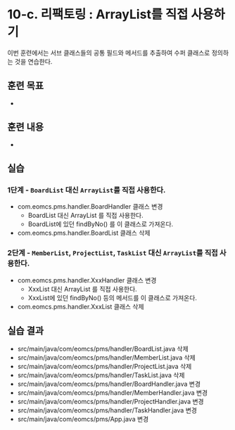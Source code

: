 # 10-c. 리팩토링 : ArrayList를 직접 사용하기

이번 훈련에서는 서브 클래스들의 공통 필드와 메서드를 추출하여 수퍼 클래스로 정의하는 것을 연습한다.

## 훈련 목표

- 

## 훈련 내용

- 

## 실습

### 1단계 - `BoardList` 대신 `ArrayList`를 직접 사용한다.

- com.eomcs.pms.handler.BoardHandler 클래스 변경
  - BoardList 대신 ArrayList 를 직접 사용한다.
  - BoardList에 있던 findByNo() 를 이 클래스로 가져온다.
- com.eomcs.pms.handler.BoardList 클래스 삭제


### 2단계 - `MemberList`, `ProjectList`, `TaskList` 대신 `ArrayList`를 직접 사용한다.

- com.eomcs.pms.handler.XxxHandler 클래스 변경
  - XxxList 대신 ArrayList 를 직접 사용한다.
  - XxxList에 있던 findByNo() 등의 메서드를 이 클래스로 가져온다.
- com.eomcs.pms.handler.XxxList 클래스 삭제


## 실습 결과

- src/main/java/com/eomcs/pms/handler/BoardList.java 삭제
- src/main/java/com/eomcs/pms/handler/MemberList.java 삭제
- src/main/java/com/eomcs/pms/handler/ProjectList.java 삭제
- src/main/java/com/eomcs/pms/handler/TaskList.java 삭제
- src/main/java/com/eomcs/pms/handler/BoardHandler.java 변경
- src/main/java/com/eomcs/pms/handler/MemberHandler.java 변경
- src/main/java/com/eomcs/pms/handler/ProjectHandler.java 변경
- src/main/java/com/eomcs/pms/handler/TaskHandler.java 변경
- src/main/java/com/eomcs/pms/App.java 변경
